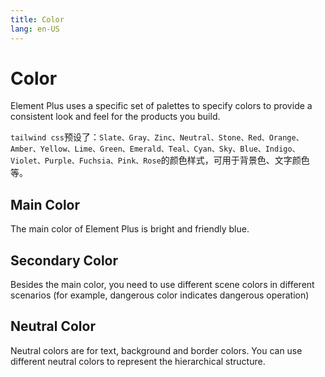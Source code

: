 ```yaml
---
title: Color
lang: en-US
---
```


# Color

Element Plus uses a specific set of palettes to specify colors to provide a consistent look and feel for the products you build.

`tailwind css`预设了：`Slate、Gray、Zinc、Neutral、Stone、Red、Orange、Amber、Yellow、Lime、Green、Emerald、Teal、Cyan、Sky、Blue、Indigo、Violet、Purple、Fuchsia、Pink、Rose`的颜色样式，可用于背景色、文字颜色等。

<style lang="scss">
.demo-color-box {
  position: relative;
  border-radius: 4px;
  padding: 20px;
  margin: 5px 0;
  height: 114px;
  box-sizing: border-box;
  color: var(--tw-color-white);
  font-size: 14px;

  .bg-color-sub {
    width: 100%;
    height: 40px;
    left: 0;
    bottom: 0;
    position: absolute;

    .bg-blue-sub-item {
      width: 11.1111111%;
      height: 100%;
      display: inline-block;

      &:first-child {
        border-radius: 0 0 0 var(--tw-border-radius-base);
      }
    }

    .bg-secondary-sub-item {
      width: 50%;
      height: 100%;
      display: inline-block;
      &:first-child {
        border-radius: 0 0 0 var(--tw-border-radius-base);
      }
    }
  }
}

.demo-color-box-lite {
  color: var(--tw-text-color-primary);

  .value {
    font-size: 12px;
    opacity: .69;
    line-height: 24px;
  }
}

.bg-transparent {
  color: var(--tw-text-color-primary);
  background-image: linear-gradient(
      45deg,
      rgb(249, 249, 250) 25%,
      transparent 25%
    ),
  linear-gradient(135deg, rgb(249, 249, 250) 25%, transparent 25%),
  linear-gradient(45deg, transparent 75%, rgb(249, 249, 250) 75%),
  linear-gradient(135deg, transparent 75%, rgb(249, 249, 250) 75%);
  background-size: 20px 20px;
  background-position: 0px 0px, 10px 0px, 10px -10px, 0px 10px;
}
</style>

## Main Color
The main color of Element Plus is bright and friendly blue.

<!-- Do not touch -->
<ClientOnly>
  <MainColor />
</ClientOnly>

## Secondary Color

Besides the main color, you need to use different scene colors in different scenarios (for example, dangerous color indicates dangerous operation)

<!-- Do not touch -->
<ClientOnly>
  <SecondaryColors />
</ClientOnly>

## Neutral Color

Neutral colors are for text, background and border colors. You can use different neutral colors to represent the hierarchical structure.

<!-- Do not touch -->
<ClientOnly>
  <NeutralColor />
</ClientOnly>
